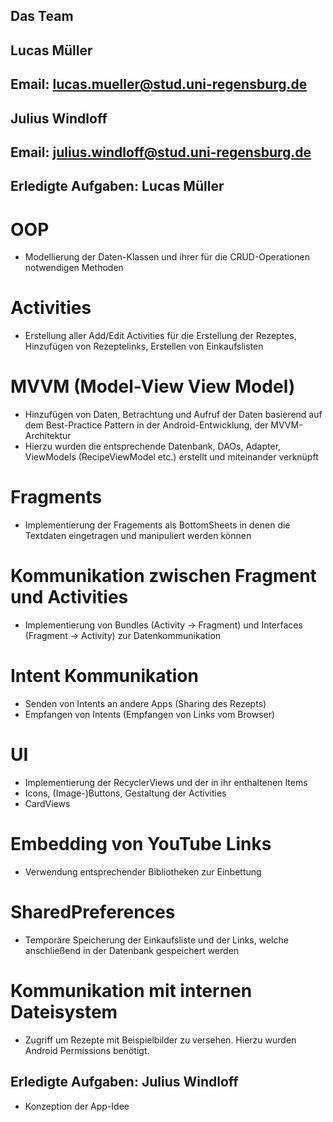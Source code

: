 ## Das Team

## Lucas Müller
## Email: lucas.mueller@stud.uni-regensburg.de

## Julius Windloff
## Email: julius.windloff@stud.uni-regensburg.de

## Erledigte Aufgaben: Lucas Müller

# OOP
- Modellierung der Daten-Klassen und ihrer für die CRUD-Operationen notwendigen Methoden
# Activities
- Erstellung aller Add/Edit Activities für die Erstellung der Rezeptes, Hinzufügen von Rezeptelinks, Erstellen von Einkaufslisten
# MVVM (Model-View View Model)
- Hinzufügen von Daten, Betrachtung und Aufruf der Daten basierend auf dem Best-Practice Pattern in der Android-Entwicklung, der MVVM-Architektur
- Hierzu wurden die entsprechende Datenbank, DAOs, Adapter, ViewModels (RecipeViewModel etc.) erstellt und miteinander verknüpft
# Fragments
- Implementierung der Fragements als BottomSheets in denen die Textdaten eingetragen und manipuliert werden können
# Kommunikation zwischen Fragment und Activities
- Implementierung von Bundles (Activity -> Fragment) und Interfaces (Fragment -> Activity) zur Datenkommunikation
# Intent Kommunikation
- Senden von Intents an andere Apps (Sharing des Rezepts)
- Empfangen von Intents (Empfangen von Links vom Browser)
# UI
- Implementierung der RecyclerViews und der in ihr enthaltenen Items
- Icons, (Image-)Buttons, Gestaltung der Activities
- CardViews
# Embedding von YouTube Links
- Verwendung entsprechender Bibliotheken zur Einbettung
# SharedPreferences
- Temporäre Speicherung der Einkaufsliste und der Links, welche anschließend in der Datenbank gespeichert werden
# Kommunikation mit internen Dateisystem
- Zugriff um Rezepte mit Beispielbilder zu versehen. Hierzu wurden Android Permissions benötigt.

## Erledigte Aufgaben: Julius Windloff
- Konzeption der App-Idee


